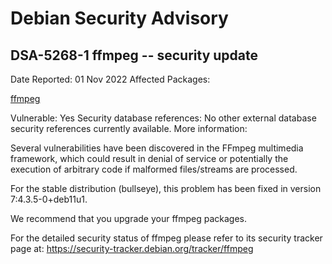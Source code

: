 
Debian Security Advisory
========================


DSA-5268-1 ffmpeg -- security update
------------------------------------



Date Reported:
01 Nov 2022
Affected Packages:

[ffmpeg](https://packages.debian.org/src:ffmpeg)

Vulnerable:
Yes
Security database references:
No other external database security references currently available.
More information:

Several vulnerabilities have been discovered in the FFmpeg multimedia
framework, which could result in denial of service or potentially the
execution of arbitrary code if malformed files/streams are processed.


For the stable distribution (bullseye), this problem has been fixed in
version 7:4.3.5-0+deb11u1.


We recommend that you upgrade your ffmpeg packages.


For the detailed security status of ffmpeg please refer to
its security tracker page at:
<https://security-tracker.debian.org/tracker/ffmpeg>





